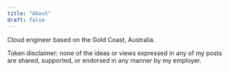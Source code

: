 ```yaml
---
title: "About"
draft: false
---
```

Cloud engineer based on the Gold Coast, Australia.

Token disclaimer: none of the ideas or views expressed in any of my posts are shared, supported, or endorsed in any manner by my employer.
